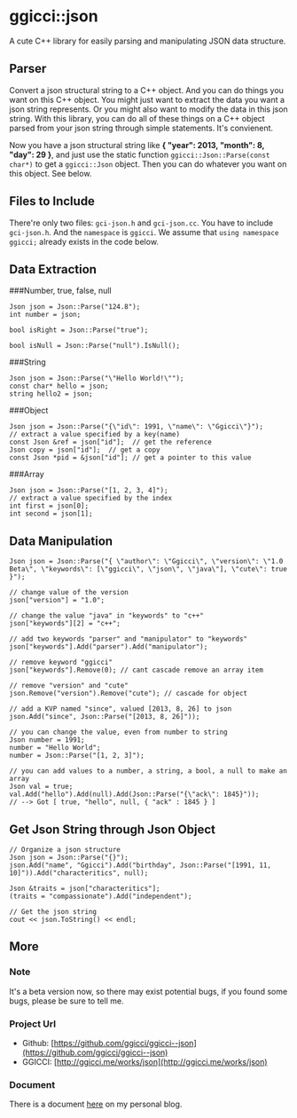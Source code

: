 ggicci::json
============

A cute C++ library for easily parsing and manipulating JSON data structure.

Parser
----------------------
Convert a json structural string to a C++ object. And you can do things you want on this C++ object.
You might just want to extract the data you want a json string represents. Or you might also want to
modify the data in this json string. With this library, you can do all of these things on a C++
object parsed from your json string through simple statements. It's convienent.

Now you have a json structural string like **{ "year": 2013, "month": 8, "day": 29 }**, and just use
the static function `ggicci::Json::Parse(const char*)` to get a `ggicci::Json` object. Then you can
do whatever you want on this object. See below.

Files to Include
---------------------
There're only two files: `gci-json.h` and `gci-json.cc`. You have to include `gci-json.h`. And the
`namespace` is `ggicci`. We assume that `using namespace ggicci;` already exists in the code below.

Data Extraction
------------------------
###Number, true, false, null

	Json json = Json::Parse("124.8");
	int number = json;
	
	bool isRight = Json::Parse("true");

	bool isNull = Json::Parse("null").IsNull();

###String
	
	Json json = Json::Parse("\"Hello World!\"");
	const char* hello = json;
	string hello2 = json;

###Object

	Json json = Json::Parse("{\"id\": 1991, \"name\": \"Ggicci\"}");
	// extract a value specified by a key(name)
	const Json &ref = json["id"];  // get the reference
	Json copy = json["id"];  // get a copy
	const Json *pid = &json["id"]; // get a pointer to this value

###Array

	Json json = Json::Parse("[1, 2, 3, 4]");
	// extract a value specified by the index
	int first = json[0];
	int second = json[1];

Data Manipulation
-----------------------------------
	Json json = Json::Parse("{ \"author\": \"Ggicci\", \"version\": \"1.0 Beta\", \"keywords\": [\"ggicci\", \"json\", \"java\"], \"cute\": true }");

	// change value of the version
	json["version"] = "1.0";

	// change the value "java" in "keywords" to "c++"
	json["keywords"][2] = "c++";

	// add two keywords "parser" and "manipulator" to "keywords"
	json["keywords"].Add("parser").Add("manipulator");

	// remove keyword "ggicci"
	json["keywords"].Remove(0); // cant cascade remove an array item

	// remove "version" and "cute"
	json.Remove("version").Remove("cute"); // cascade for object

	// add a KVP named "since", valued [2013, 8, 26] to json
	json.Add("since", Json::Parse("[2013, 8, 26]"));

	// you can change the value, even from number to string
	Json number = 1991;
	number = "Hello World";
	number = Json::Parse("[1, 2, 3]");

	// you can add values to a number, a string, a bool, a null to make an array
	Json val = true;
	val.Add("hello").Add(null).Add(Json::Parse("{\"ack\": 1845}"));
	// --> Got [ true, "hello", null, { "ack" : 1845 } ]

Get Json String through Json Object
----------------------------------------

	// Organize a json structure
	Json json = Json::Parse("{}");
	json.Add("name", "Ggicci").Add("birthday", Json::Parse("[1991, 11, 10]")).Add("characteritics", null);

	Json &traits = json["characteritics"];
	(traits = "compassionate").Add("independent");

	// Get the json string
	cout << json.ToString() << endl;

More
-------------------
### Note
It's a beta version now, so there may exist potential bugs, if you found some bugs, please be sure
to tell me.

### Project Url
- Github: [https://github.com/ggicci/ggicci--json](https://github.com/ggicci/ggicci--json)
- GGICCI: [http://ggicci.me/works/json](http://ggicci.me/works/json)

### Document
There is a document [here](http://ggicci.me/works/json/doc) on my personal blog.


